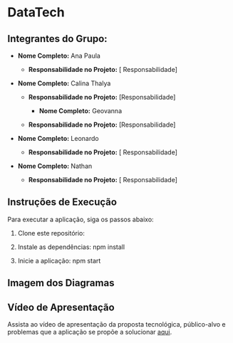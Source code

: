 # DataTech

## Integrantes do Grupo:

- **Nome Completo:** Ana Paula
  - **Responsabilidade no Projeto:** [ Responsabilidade]

- **Nome Completo:** Calina Thalya
  - **Responsabilidade no Projeto:** [Responsabilidade]
 
    - **Nome Completo:** Geovanna
  - **Responsabilidade no Projeto:** [Responsabilidade]


- **Nome Completo:** Leonardo
  - **Responsabilidade no Projeto:** [ Responsabilidade]
 
- **Nome Completo:** Nathan
  - **Responsabilidade no Projeto:** [ Responsabilidade]


## Instruções de Execução

Para executar a aplicação, siga os passos abaixo:

1. Clone este repositório:

2. Instale as dependências: npm install

3. Inicie a aplicação: npm start

## Imagem dos Diagramas


## Vídeo de Apresentação

Assista ao vídeo de apresentação da proposta tecnológica, público-alvo e problemas que a aplicação se propõe a solucionar [aqui](https://www.youtube.com/watch?v=TsUd9z82e2E).



